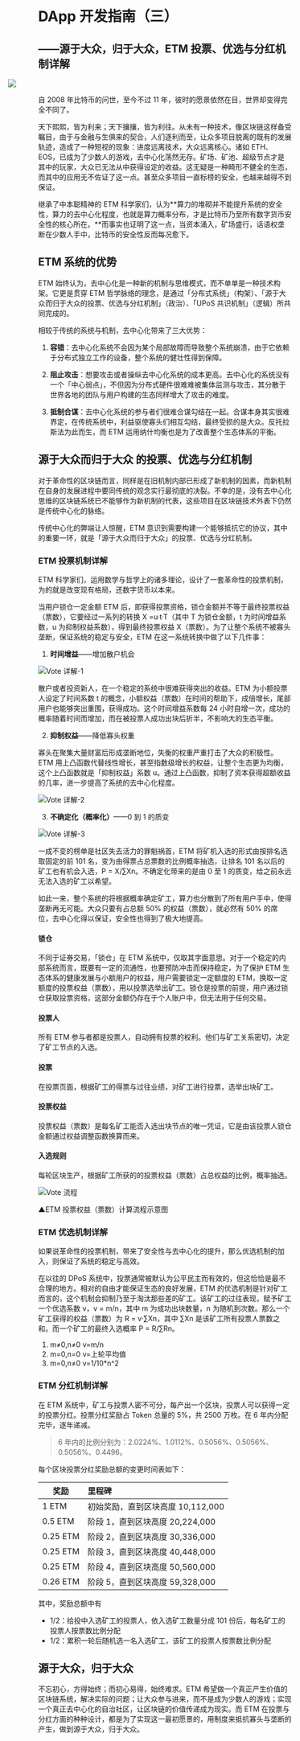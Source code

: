 # DApp 开发指南（三）

## ——源于大众，归于大众，ETM 投票、优选与分红机制详解
<img src="/images/guide02.png" style="margin-left:-60px;">

自 2008 年比特币的问世，至今不过 11 年，彼时的愿景依然在目，世界却变得完全不同了。

天下熙熙，皆为利来；天下攘攘，皆为利往。从未有一种技术，像区块链这样备受瞩目，由于与金融与生俱来的契合，人们逐利而至，让众多项目脱离的既有的发展轨迹，造成了一种短视的现象：进度远离技术，大众远离核心。诸如 ETH、EOS，已成为了少数人的游戏，去中心化荡然无存。矿场、矿池、超级节点才是其中的玩家，大众已无法从中获得设定的收益。这无疑是一种畸形不健全的生态，而其中的应用无不佐证了这一点。甚至众多项目一直标榜的安全，也越来越得不到保证。

继承了中本聪精神的 ETM 科学家们，认为**算力的堆砌并不能提升系统的安全性，算力的去中心化程度，也就是算力概率分布，才是比特币乃至所有数字货币安全性的核心所在。**而事实也证明了这一点，当资本涌入，矿场盛行，话语权垄断在少数人手中，比特币的安全性反而每况愈下。

## ETM 系统的优势

ETM 始终认为，去中心化是一种新的机制与思维模式，而不单单是一种技术构架。它更是贯穿 ETM 哲学脉络的理念，是通过「分布式系统」（构架）、「源于大众而归于大众的投票、优选与分红机制」（政治）、「UPoS 共识机制」（逻辑）所共同完成的。

相较于传统的系统与机制，去中心化带来了三大优势：

1. **容错**：去中心化系统不会因为某个局部故障而导致整个系统崩溃，由于它依赖于分布式独立工作的设备，整个系统的健壮性得到保障。

2. **阻止攻击**：想要攻击或者操纵去中心化系统的成本更高。去中心化的系统没有一个「中心弱点」，不但因为分布式硬件很难难被集体监测与攻击，其分散于世界各地的团队与用户构建的生态同样增大了攻击的难度。

3. **抵制合谋**：去中心化系统的参与者们很难合谋勾结在一起。合谋本身其实很难界定，在传统系统中，利益驱使寡头们相互勾结，最终受损的是大众。反托拉斯法为此而生，而 ETM 运用纳什均衡也是为了改善整个生态体系的平衡。

## 源于大众而归于大众 的投票、优选与分红机制

对于革命性的区块链而言，同样是在旧机制内部已形成了新机制的因素，而新机制在自身的发展进程中要同传统的观念实行最彻底的决裂。不幸的是，没有去中心化思维的区块链系统已不能够作为新机制的代表，这些项目在区块链技术外表下仍然是传统中心化的脉络。

传统中心化的弊端让人惊醒，ETM 意识到需要构建一个能够抵抗它的协议，其中的重要一环，就是「源于大众而归于大众」的投票、优选与分红机制。

### ETM 投票机制详解

ETM 科学家们，运用数学与哲学上的诸多理论，设计了一套革命性的投票机制，为的就是改变现有格局，还数字货币以本来。

当用户锁仓一定金额 ETM 后，即获得投票资格，锁仓金额并不等于最终投票权益（票数），它要经过一系列的转换 X =u·t·T（其中 T 为锁仓金额，t 为时间增益系数，u 为抑制权益系数），得到最终投票权益 X（票数）。为了让整个系统不被寡头垄断，保证系统的稳定与安全，ETM 在这一系统转换中做了以下几件事：

1. **时间增益**——增加散户机会

![Vote 详解-1](/images/vote1.png)

散户或者投资新人，在一个稳定的系统中很难获得突出的收益。ETM 为小额投票人设定了时间系数 t 的概念，小额权益（票数）在时间的帮助下，成倍增长，尾部用户也能够突出重围，获得成功。这个时间增益系数每 24 小时自增一次，成功的概率随着时间而增加，而在被投票人成功出块后折半，不影响大的生态平衡。

2. **抑制权益**——降低寡头权重

寡头在聚集大量财富后形成垄断地位，失衡的权重严重打击了大众的积极性。ETM 用上凸函数代替线性增长，甚至指数级增长的权益，让整个生态更为均衡，这个上凸函数就是「抑制权益」系数 u。通过上凸函数，抑制了资本获得超额收益的几率，进一步提高了系统的去中心化程度。

![Vote 详解-2](/images/vote2.png)

3. **不确定化（概率化）**——0 到 1 的质变

![Vote 详解-3](/images/vote3.png)

一成不变的榜单是社区失去活力的罪魁祸首，ETM 将矿机入选的形式由按排名选取固定的前 101 名，变为由得票占总票数的比例概率抽选，让排名 101 名以后的矿工也有机会入选，P = X/∑Xn。不确定化带来的是由 0 至 1 的质变，给之前永远无法入选的矿工以希望。

如此一来，整个系统的将根据概率确定矿工，算力也分散到了所有用户手中，使得垄断再无可能。大众只要有占总额 50% 的权益（票数），就必然有 50% 的席位，去中心化得以保证，安全性也得到了极大地提高。

#### 锁仓

不同于证券交易，「锁仓」在 ETM 系统中，仅取其字面意思。对于一个稳定的内部系统而言，既要有一定的流通性，也要预防冲击而保持稳定，为了保护 ETM 生态体系的健康发展与小额用户的权益，用户需要锁定一定额度的 ETM，换取一定额度的投票权益（票数），用以投票选举出矿工。锁仓是投票的前提，用户通过锁仓获取投票资格，这部分金额仍存在于个人账户中，但无法用于任何交易。

#### 投票人

所有 ETM 参与者都是投票人，自动拥有投票的权利。他们与矿工关系密切，决定了矿工节点的入选。

#### 投票

在投票页面，根据矿工的得票与过往业绩，对矿工进行投票，选举出块矿工。

#### 投票权益

投票权益（票数）是每名矿工能否入选出块节点的唯一凭证，它是由该投票人锁仓金额通过权益调整函数换算而来。

#### 入选规则

每轮区块生产，根据矿工所获的的投票权益（票数）占总权益的比例，概率抽选。

![Vote 流程](/images/vote.png)

▲ETM 投票权益（票数）计算流程示意图

### ETM 优选机制详解

如果说革命性的投票机制，带来了安全性与去中心化的提升，那么优选机制的加入，则保证了系统的稳定与高效。

在以往的 DPoS 系统中，投票通常被默认为公平民主而有效的，但这恰恰是最不合理的地方。相对的自由才能保证生态的良好发展，ETM 的优选机制是针对矿工而言的，这个机制会抑制乃至于淘汰那些差的矿工。该矿工的过往表现，赋予矿工一个优选系数 v，v = m/n，其中 m 为成功出块数量，n 为随机到次数。那么一个矿工获得的权益（票数）为 R = v·∑Xn，其中 ∑Xn 是该矿工所有投票人票数之和。而一个矿工的最终入选概率 P = R/∑Rn。

1. m≠0,n≠0 v=m/n
2. m=0,n=0 v=上轮平均值
3. m=0,n≠0 v=1/10*n^2

### ETM 分红机制详解

在 ETM 系统中，矿工与投票人密不可分，每产出一个区块，投票人可以获得一定的投票分红。投票分红奖励占 Token 总量的 5%，共 2500 万枚。在 6 年内分配完毕，逐年递减。

> 6 年内的比例分别为：2.0224%、1.0112%、0.5056%、0.5056%、0.5056%、0.4496。

每个区块投票分红奖励总额的变更时间表如下：

| 奖励     | 里程碑                            |
| -------- | :-------------------------------- |
| 1 ETM    | 初始奖励，直到区块高度 10,112,000 |
| 0.5 ETM  | 阶段 1，直到区块高度 20,224,000   |
| 0.25 ETM | 阶段 2，直到区块高度 30,336,000   |
| 0.25 ETM | 阶段 3，直到区块高度 40,448,000   |
| 0.25 ETM | 阶段 4，直到区块高度 50,560,000   |
| 0.26 ETM | 阶段 5，直到区块高度 59,328,000   |

其中，奖励总额中有

- 1/2：给投中入选矿工的投票人，依入选矿工数量分成 101 份后，每名矿工的投票人按票数比例分配
- 1/2：累积一轮后随机选一名入选矿工，该矿工的投票人按票数比例分配

## 源于大众，归于大众

不忘初心，方得始终；而初心易得，始终难求。ETM 希望做一个真正产生价值的区块链系统，解决实际的问题；让大众参与进来，而不是成为少数人的游戏；实现一个真正去中心化的自治社区，让区块链的价值传递成为现实。而 ETM 在投票与分红方面的种种设计，都是为了实现这一最初愿景的，用制度来抵抗寡头与垄断的产生，做到源于大众，归于大众。
